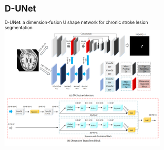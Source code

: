 # D-UNet
D-UNet: a dimension-fusion U shape network for chronic stroke lesion segmentation
![D-Unet Architecture](D-Unet.png) 
